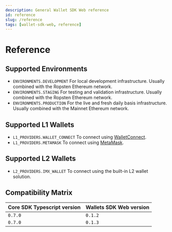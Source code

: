```yaml
---
description: General Wallet SDK Web reference
id: reference
slug: /reference
tags: [wallet-sdk-web, reference]
---
```


# Reference

## Supported Environments

- `ENVIRONMENTS.DEVELOPMENT` For local development infrastructure. Usually combined with the Ropsten Ethereum network.
- `ENVIRONMENTS.STAGING` For testing and validation infrastructure. Usually combined with the Ropsten Ethereum
  network.
- `ENVIRONMENTS.PRODUCTION` For the live and fresh daily basis infrastructure. Usually combined with the Mainnet
  Ethereum network.

## Supported L1 Wallets

- `L1_PROVIDERS.WALLET_CONNECT` To connect using [WalletConnect](https://docs.walletconnect.com).
- `L1_PROVIDERS.METAMASK` To connect using [MetaMask](https://docs.metamask.io/guide).

## Supported L2 Wallets

- `L2_PROVIDERS.IMX_WALLET` To connect using the built-in L2 wallet solution.

## Compatibility Matrix

| Core SDK Typescript version  | Wallets SDK Web version |
| ---------------------------- | ----------------------- |
| `0.7.0`                      | `0.1.2`                 |
| `0.7.0`                      | `0.1.3`                 |
